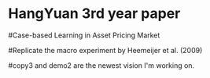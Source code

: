 # HangYuan 3rd year paper 
#Case-based Learning in Asset Pricing Market

#Replicate the macro experiment by Heemeijer et al. (2009)

#copy3 and demo2 are the newest vision I'm working on.

